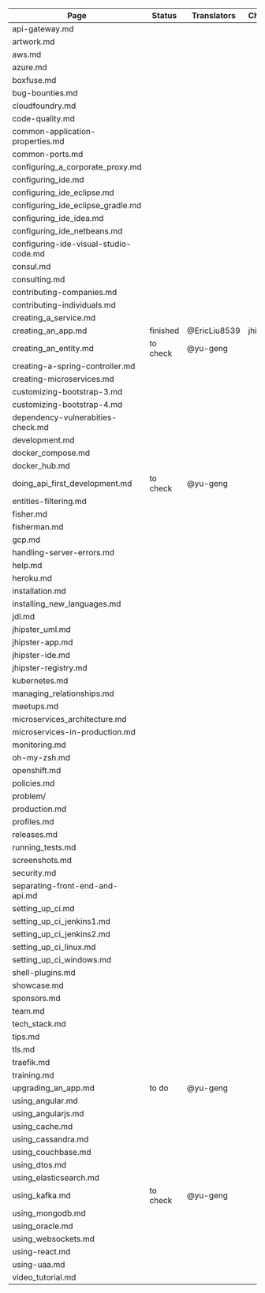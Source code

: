 
| Page                                  | Status      | Translators | Checkers    |
| ------------------------------------- | ----------- | ----------- | ----------- | 
| api-gateway.md                        | | | |
| artwork.md                            | | | |
| aws.md                                | | | |
| azure.md                              | | | |
| boxfuse.md                            | | | |
| bug-bounties.md                       | | | |
| cloudfoundry.md                       | | | |
| code-quality.md                       | | | |
| common-application-properties.md      | | | |
| common-ports.md                       | | | |
| configuring_a_corporate_proxy.md      | | | |
| configuring_ide.md                    | | | |
| configuring_ide_eclipse.md            | | | |
| configuring_ide_eclipse_gradle.md     | | | |
| configuring_ide_idea.md               | | | |
| configuring_ide_netbeans.md           | | | |
| configuring-ide-visual-studio-code.md | | | |
| consul.md                             | | | |
| consulting.md                         | | | |
| contributing-companies.md             | | | |
| contributing-individuals.md           | | | |
| creating_a_service.md                 | | | |
| creating_an_app.md                    | finished    | @EricLiu8539 | jhipstercn  |
| creating_an_entity.md                 | to check    | @yu-geng     |             |
| creating-a-spring-controller.md       | | | |
| creating-microservices.md             | | | |
| customizing-bootstrap-3.md            | | | |
| customizing-bootstrap-4.md            | | | |
| dependency-vulnerabities-check.md     | | | |
| development.md                        | | | |
| docker_compose.md                     | | | |
| docker_hub.md                         | | | |
| doing_api_first_development.md        | to check    | @yu-geng     |             |
| entities-filtering.md                 | | | |
| fisher.md                             | | | |
| fisherman.md                          | | | |
| gcp.md                                | | | |
| handling-server-errors.md             | | | |
| help.md                               | | | |
| heroku.md                             | | | |
| installation.md                       | | | |
| installing_new_languages.md           | | | |
| jdl.md                                | | | |
| jhipster_uml.md                       | | | |
| jhipster-app.md                       | | | |
| jhipster-ide.md                       | | | |
| jhipster-registry.md                  | | | |
| kubernetes.md                         | | | |
| managing_relationships.md             | | | |
| meetups.md                            | | | |
| microservices_architecture.md         | | | |
| microservices-in-production.md        | | | |
| monitoring.md                         | | | |
| oh-my-zsh.md                          | | | |
| openshift.md                          | | | |
| policies.md                           | | | |
| problem/                              | | | |
| production.md                         | | | |
| profiles.md                           | | | |
| releases.md                           | | | |
| running_tests.md                      | | | |
| screenshots.md                        | | | |
| security.md                           | | | |
| separating-front-end-and-api.md       | | | |
| setting_up_ci.md                      | | | |
| setting_up_ci_jenkins1.md             | | | |
| setting_up_ci_jenkins2.md             | | | |
| setting_up_ci_linux.md                | | | |
| setting_up_ci_windows.md              | | | |
| shell-plugins.md                      | | | |
| showcase.md                           | | | |
| sponsors.md                           | | | |
| team.md                               | | | |
| tech_stack.md                         | | | |
| tips.md                               | | | |
| tls.md                                | | | |
| traefik.md                            | | | |
| training.md                           | | | |
| upgrading_an_app.md                   | to do       | @yu-geng     |             |
| using_angular.md                      | | | |
| using_angularjs.md                    | | | |
| using_cache.md                        | | | |
| using_cassandra.md                    | | | |
| using_couchbase.md                    | | | |
| using_dtos.md                         | | | |
| using_elasticsearch.md                | | | |
| using_kafka.md                        | to check    | @yu-geng     |             |
| using_mongodb.md                      | | | |
| using_oracle.md                       | | | |
| using_websockets.md                   | | | |
| using-react.md                        | | | |
| using-uaa.md                          | | | |
| video_tutorial.md                     | | | |
